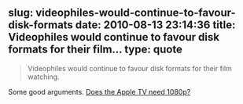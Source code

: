 slug: videophiles-would-continue-to-favour-disk-formats
date: 2010-08-13 23:14:36
title: Videophiles would continue to favour disk formats for their film...
type: quote
---

> Videophiles would continue to favour disk formats for their film watching.

Some good arguments. [Does the Apple TV need 1080p?](http://www.tuaw.com/2010/08/13/does-the-apple-tv-need-1080p/)

